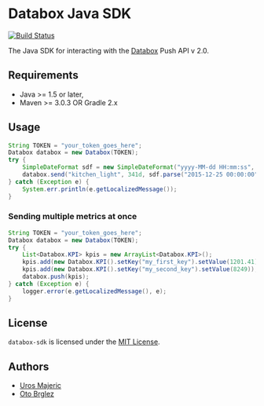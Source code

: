 # Databox Java SDK

[![Build Status](https://travis-ci.org/databox/databox-java.svg?branch=master)](https://travis-ci.org/databox/databox-java)

The Java SDK for interacting with the [Databox](https://databox.com) Push API v 2.0.

## Requirements

* Java >= 1.5 or later,
* Maven >= 3.0.3 OR Gradle 2.x

## Usage

```java
String TOKEN = "your_token_goes_here";
Databox databox = new Databox(TOKEN);
try {
	SimpleDateFormat sdf = new SimpleDateFormat("yyyy-MM-dd HH:mm:ss", Locale.getDefault());
	databox.send("kitchen_light", 341d, sdf.parse("2015-12-25 00:00:00"));
} catch (Exception e) {
	System.err.println(e.getLocalizedMessage());
}
```

### Sending multiple metrics at once

```java
String TOKEN = "your_token_goes_here";
Databox databox = new Databox(TOKEN);
try {
	List<Databox.KPI> kpis = new ArrayList<Databox.KPI>();
	kpis.add(new Databox.KPI().setKey("my_first_key").setValue(1201.41));
	kpis.add(new Databox.KPI().setKey("my_second_key").setValue(8249));
	databox.push(kpis);
} catch (Exception e) {
	logger.error(e.getLocalizedMessage(), e);
}
```

## License

`databox-sdk` is licensed under the [MIT License](LICENSE).

## Authors

- [Uros Majeric](http://github.com/umajeric)
- [Oto Brglez](http://github.com/otobrglez)

